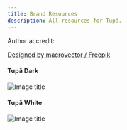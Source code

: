 ```yaml
---
title: Brand Resources
description: All resources for Tupã.
---
```


Author accredit:

<a href="http://www.freepik.com">Designed by macrovector / Freepik</a>

#### Tupã Dark

![Image title](/tupa.png "Tupã Dark")

#### Tupã White

![Image title](/tupa-white.png "Tupã Light")